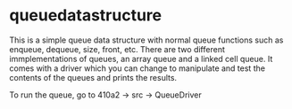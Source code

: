 # queuedatastructure

This is a simple queue data structure with normal queue functions such as enqueue, dequeue, size, front, etc.
There are two different immplementations of queues, an array queue and a linked cell queue.
It comes with a driver which you can change to manipulate and test the contents of the queues and prints the results.

To run the queue, go to 410a2 -> src -> QueueDriver

